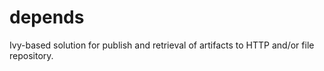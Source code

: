 depends
=======

Ivy-based solution for publish and retrieval of artifacts to HTTP and/or file repository.
